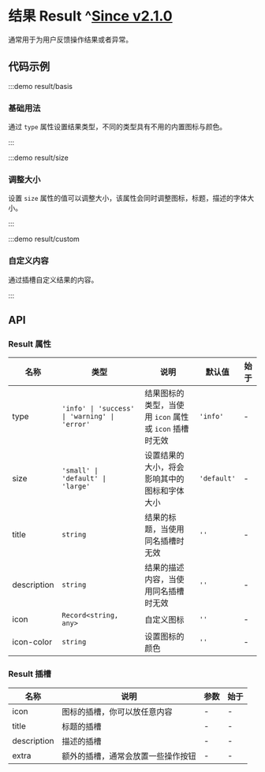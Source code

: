 # 结果 Result ^[Since v2.1.0](!s)

通常用于为用户反馈操作结果或者异常。

## 代码示例

:::demo result/basis

### 基础用法

通过 `type` 属性设置结果类型，不同的类型具有不用的内置图标与颜色。

:::

:::demo result/size

### 调整大小

设置 `size` 属性的值可以调整大小，该属性会同时调整图标，标题，描述的字体大小。

:::

:::demo result/custom

### 自定义内容

通过插槽自定义结果的内容。

:::

## API

### Result 属性

| 名称        | 类型                                          | 说明                                                   | 默认值      | 始于 |
| ----------- | --------------------------------------------- | ------------------------------------------------------ | ----------- | ---- |
| type        | `'info' \| 'success' \| 'warning' \| 'error'` | 结果图标的类型，当使用 `icon` 属性或 `icon` 插槽时无效 | `'info'`    | -    |
| size        | `'small' \| 'default' \| 'large'`             | 设置结果的大小，将会影响其中的图标和字体大小           | `'default'` | -    |
| title       | `string`                                      | 结果的标题，当使用同名插槽时无效                       | `''`        | -    |
| description | `string`                                      | 结果的描述内容，当使用同名插槽时无效                   | `''`        | -    |
| icon        | `Record<string, any>`                         | 自定义图标                                             | `''`        | -    |
| icon-color  | `string`                                      | 设置图标的颜色                                         | `''`        | -    |

### Result 插槽

| 名称        | 说明                               | 参数 | 始于 |
| ----------- | ---------------------------------- | ---- | ---- |
| icon        | 图标的插槽，你可以放任意内容       | -    | -    |
| title       | 标题的插槽                         | -    | -    |
| description | 描述的插槽                         | -    | -    |
| extra       | 额外的插槽，通常会放置一些操作按钮 | -    | -    |
